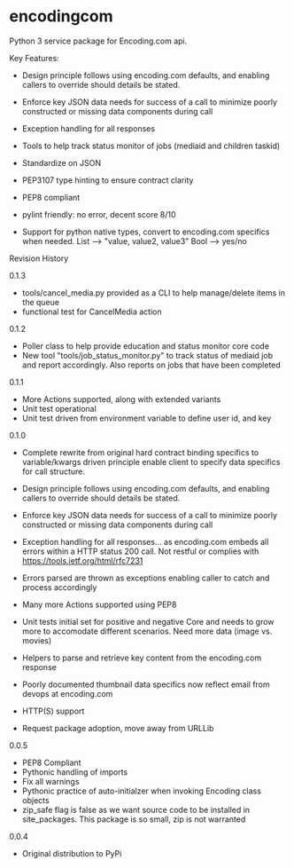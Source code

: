 encodingcom
===========

Python 3 service package for Encoding.com api.

Key Features:
* Design principle follows using encoding.com defaults, and enabling callers to override should details be stated.
* Enforce key JSON data needs for success of a call to minimize poorly constructed or 
    missing data components during call
* Exception handling for all responses
* Tools to help track status monitor of jobs (mediaid and children taskid)

* Standardize on JSON
* PEP3107 type hinting to ensure contract clarity
* PEP8 compliant
* pylint friendly:  no error, decent score 8/10
* Support for python native types, convert to encoding.com specifics when needed.
    List --> "value, value2, value3"
    Bool --> yes/no


Revision History

0.1.3
* tools/cancel_media.py provided as a CLI to help manage/delete items in the queue
* functional test for CancelMedia action

0.1.2
* Poller class to help provide education and status monitor core code
* New tool "tools/job_status_monitor.py" to track status of mediaid job and report accordingly.
    Also reports on jobs that have been completed

0.1.1
* More Actions supported, along with extended variants
* Unit test operational
* Unit test driven from environment variable to define user id, and key

0.1.0
* Complete rewrite from original hard contract binding specifics to 
    variable/kwargs driven principle enable client to specify data specifics for call structure.

* Design principle follows using encoding.com defaults, and enabling callers to override should details be stated.

* Enforce key JSON data needs for success of a call to minimize poorly constructed or 
    missing data components during call

* Exception handling for all responses... as encoding.com embeds all errors within a HTTP status 200 call.
    Not restful or complies with https://tools.ietf.org/html/rfc7231
* Errors parsed are thrown as exceptions enabling caller to catch and process accordingly

* Many more Actions supported using PEP8 

* Unit tests initial set for positive and negative
    Core and needs to grow more to accomodate different scenarios.
    Need more data (image vs. movies)
    
* Helpers to parse and retrieve key content from the encoding.com response

* Poorly documented thumbnail data specifics now reflect email from devops at encoding.com

* HTTP(S) support

* Request package adoption, move away from URLLib


0.0.5
* PEP8 Compliant
* Pythonic handling of imports
* Fix all warnings
* Pythonic practice of auto-initialzer when invoking Encoding class objects
* zip_safe flag is false as we want source code to be installed in site_packages.
  This package is so small, zip is not warranted


0.0.4
* Original distribution to PyPi


